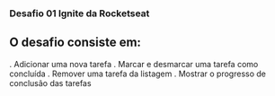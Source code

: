 ### Desafio 01 Ignite da Rocketseat

## O desafio consiste em:

. Adicionar uma nova tarefa
. Marcar e desmarcar uma tarefa como concluída
. Remover uma tarefa da listagem
. Mostrar o progresso de conclusão das tarefas
